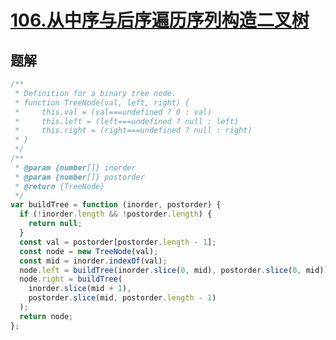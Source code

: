 # [106.从中序与后序遍历序列构造二叉树](https://leetcode-cn.com/problems/construct-binary-tree-from-inorder-and-postorder-traversal/)

## 题解

```js
/**
 * Definition for a binary tree node.
 * function TreeNode(val, left, right) {
 *     this.val = (val===undefined ? 0 : val)
 *     this.left = (left===undefined ? null : left)
 *     this.right = (right===undefined ? null : right)
 * }
 */
/**
 * @param {number[]} inorder
 * @param {number[]} postorder
 * @return {TreeNode}
 */
var buildTree = function (inorder, postorder) {
  if (!inorder.length && !postorder.length) {
    return null;
  }
  const val = postorder[postorder.length - 1];
  const node = new TreeNode(val);
  const mid = inorder.indexOf(val);
  node.left = buildTree(inorder.slice(0, mid), postorder.slice(0, mid));
  node.right = buildTree(
    inorder.slice(mid + 1),
    postorder.slice(mid, postorder.length - 1)
  );
  return node;
};
```
